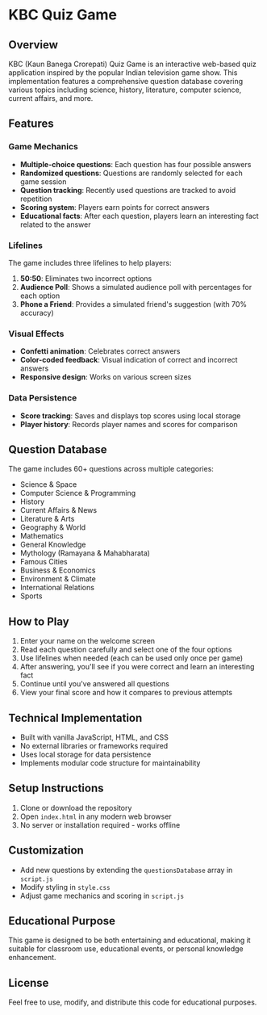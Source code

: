 # KBC Quiz Game

## Overview
KBC (Kaun Banega Crorepati) Quiz Game is an interactive web-based quiz application inspired by the popular Indian television game show. This implementation features a comprehensive question database covering various topics including science, history, literature, computer science, current affairs, and more.

## Features

### Game Mechanics
- **Multiple-choice questions**: Each question has four possible answers
- **Randomized questions**: Questions are randomly selected for each game session
- **Question tracking**: Recently used questions are tracked to avoid repetition
- **Scoring system**: Players earn points for correct answers
- **Educational facts**: After each question, players learn an interesting fact related to the answer

### Lifelines
The game includes three lifelines to help players:
1. **50:50**: Eliminates two incorrect options
2. **Audience Poll**: Shows a simulated audience poll with percentages for each option
3. **Phone a Friend**: Provides a simulated friend's suggestion (with 70% accuracy)

### Visual Effects
- **Confetti animation**: Celebrates correct answers
- **Color-coded feedback**: Visual indication of correct and incorrect answers
- **Responsive design**: Works on various screen sizes

### Data Persistence
- **Score tracking**: Saves and displays top scores using local storage
- **Player history**: Records player names and scores for comparison

## Question Database
The game includes 60+ questions across multiple categories:
- Science & Space
- Computer Science & Programming
- History
- Current Affairs & News
- Literature & Arts
- Geography & World
- Mathematics
- General Knowledge
- Mythology (Ramayana & Mahabharata)
- Famous Cities
- Business & Economics
- Environment & Climate
- International Relations
- Sports

## How to Play
1. Enter your name on the welcome screen
2. Read each question carefully and select one of the four options
3. Use lifelines when needed (each can be used only once per game)
4. After answering, you'll see if you were correct and learn an interesting fact
5. Continue until you've answered all questions
6. View your final score and how it compares to previous attempts

## Technical Implementation
- Built with vanilla JavaScript, HTML, and CSS
- No external libraries or frameworks required
- Uses local storage for data persistence
- Implements modular code structure for maintainability

## Setup Instructions
1. Clone or download the repository
2. Open `index.html` in any modern web browser
3. No server or installation required - works offline

## Customization
- Add new questions by extending the `questionsDatabase` array in `script.js`
- Modify styling in `style.css`
- Adjust game mechanics and scoring in `script.js`

## Educational Purpose
This game is designed to be both entertaining and educational, making it suitable for classroom use, educational events, or personal knowledge enhancement.

## License
Feel free to use, modify, and distribute this code for educational purposes.

